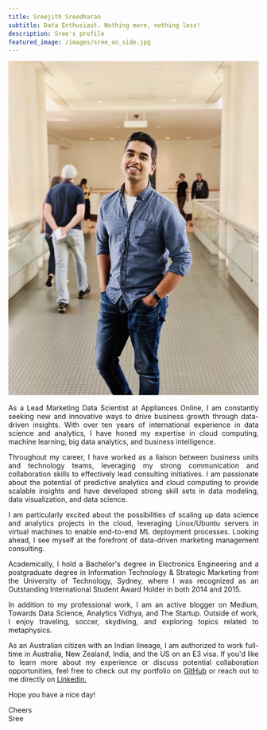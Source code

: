 ```yaml
---
title: Sreejith Sreedharan
subtitle: Data Enthusiast. Nothing more, nothing less!
description: Sree's profile
featured_image: /images/sree_on_side.jpg
---
```


![](/images/sree_on_about.png)

<style>
body {
text-align: justify}
</style>

As a Lead Marketing Data Scientist at Appliances Online, I am constantly seeking new and innovative ways to drive business growth through data-driven insights. With over ten years of international experience in data science and analytics, I have honed my expertise in cloud computing, machine learning, big data analytics, and business intelligence.

Throughout my career, I have worked as a liaison between business units and technology teams, leveraging my strong communication and collaboration skills to effectively lead consulting initiatives. I am passionate about the potential of predictive analytics and cloud computing to provide scalable insights and have developed strong skill sets in data modeling, data visualization, and data science.

I am particularly excited about the possibilities of scaling up data science and analytics projects in the cloud, leveraging Linux/Ubuntu servers in virtual machines to enable end-to-end ML deployment processes. Looking ahead, I see myself at the forefront of data-driven marketing management consulting.

Academically, I hold a Bachelor's degree in Electronics Engineering and a postgraduate degree in Information Technology & Strategic Marketing from the University of Technology, Sydney, where I was recognized as an Outstanding International Student Award Holder in both 2014 and 2015.

In addition to my professional work, I am an active blogger on Medium, Towards Data Science, Analytics Vidhya, and The Startup. Outside of work, I enjoy traveling, soccer, skydiving, and exploring topics related to metaphysics.

As an Australian citizen with an Indian lineage, I am authorized to work full-time in Australia, New Zealand, India, and the US on an E3 visa. If you'd like to learn more about my experience or discuss potential collaboration opportunities, feel free to check out my portfolio on  [GitHub](https://github.com/srees1988) or reach out to me directly on [Linkedin.](https://linkedin.com/in/srees1988/)

Hope you have a nice day! 

Cheers  
Sree

